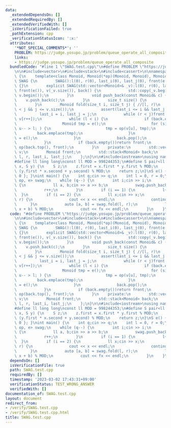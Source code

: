 ```yaml
---
data:
  _extendedDependsOn: []
  _extendedRequiredBy: []
  _extendedVerifiedWith: []
  _isVerificationFailed: true
  _pathExtension: cpp
  _verificationStatusIcon: ':x:'
  attributes:
    '*NOT_SPECIAL_COMMENTS*': ''
    PROBLEM: https://judge.yosupo.jp/problem/queue_operate_all_composite
    links:
    - https://judge.yosupo.jp/problem/queue_operate_all_composite
  bundledCode: "#line 1 \"SWAG.test.cpp\"\n#define PROBLEM \"https://judge.yosupo.jp/problem/queue_operate_all_composite\"\
    \n\n#include<vector>\n#include<stack>\n#include<cassert>\n\nnamespace tomo0608\
    \ {\n    template<class Monoid, Monoid(*op)(Monoid, Monoid), Monoid(*e)()> struct\
    \ SWAG {\n        SWAG():l(0), r(0), last_i(0), last_j(0), front(e()), v(0), back()\
    \ {}\n        explicit SWAG(std::vector<Monoid>& _v):l(0), r(0), last_i(0), last_j(0),\
    \ front(e()), v(_v.size()), back() {\n            std::copy(_v.begin(), _v.end(),\
    \ v.begin());\n        }\n        void push_back(const Monoid& c) {\n        \
    \    v.push_back(c);\n        }\n        size_t size() {\n            return v.size();\n\
    \        }\n        Monoid fold(size_t i, size_t j) { //[l, r)\n            assert(i\
    \ < j && j <= v.size());\n            assert(last_i <= i && last_j <= j);\n  \
    \          last_i = i, last_j = j;\n            while (r < j)front = op(front,\
    \ v[r++]);\n            while (l < i) {\n                if (back.empty()) {\n\
    \                    Monoid tmp = e();\n                    for (size_t u = r;\
    \ u-- > l; ) {\n                        tmp = op(v[u], tmp);\n               \
    \         back.emplace(tmp);\n                    }\n                    front\
    \ = e();\n                }\n                back.pop();\n                ++l;\n\
    \            }\n            if (back.empty())return front;\n            return\
    \ op(back.top(), front);\n        }\n    private:\n        std::vector<Monoid>\
    \ v;\n        Monoid front;\n        std::stack<Monoid> back;\n        size_t\
    \ l, r, last_i, last_j;\n    };\n}\n\n#include<iostream>\nusing namespace std;\n\
    #define ll long long\nconst ll MOD = 998244353;\n#define S pair<ll,ll>\nS op(S\
    \ x, S y) {\n    S z;\n    z.first = x.first * y.first % MOD;\n    z.second =\
    \ (y.first * x.second + y.second) % MOD;\n    return z;\n}\nS e() { return { 1,\
    \ 0 }; }\nint main() {\n    int q;cin >> q;\n    int l = 0, r = 0;\n    tomo0608::SWAG<S,\
    \ op, e> swag;\n    while (q--) {\n        int i;cin >> i;\n        if (i == 0)\
    \ {\n            ll a, b;cin >> a >> b;\n            swag.push_back(S(a, b));\n\
    \            r++;\n        }\n        if (i == 1) {\n            l++;\n      \
    \  }\n        if (i == 2) {\n            ll x;cin >> x;\n            if (l ==\
    \ r) {\n                cout << x << endl;\n                continue;\n      \
    \      }\n            auto [a, b] = swag.fold(l, r);\n            ll fx = (a *\
    \ x + b) % MOD;\n            cout << fx << endl;\n        }\n    }\n}\n"
  code: "#define PROBLEM \"https://judge.yosupo.jp/problem/queue_operate_all_composite\"\
    \n\n#include<vector>\n#include<stack>\n#include<cassert>\n\nnamespace tomo0608\
    \ {\n    template<class Monoid, Monoid(*op)(Monoid, Monoid), Monoid(*e)()> struct\
    \ SWAG {\n        SWAG():l(0), r(0), last_i(0), last_j(0), front(e()), v(0), back()\
    \ {}\n        explicit SWAG(std::vector<Monoid>& _v):l(0), r(0), last_i(0), last_j(0),\
    \ front(e()), v(_v.size()), back() {\n            std::copy(_v.begin(), _v.end(),\
    \ v.begin());\n        }\n        void push_back(const Monoid& c) {\n        \
    \    v.push_back(c);\n        }\n        size_t size() {\n            return v.size();\n\
    \        }\n        Monoid fold(size_t i, size_t j) { //[l, r)\n            assert(i\
    \ < j && j <= v.size());\n            assert(last_i <= i && last_j <= j);\n  \
    \          last_i = i, last_j = j;\n            while (r < j)front = op(front,\
    \ v[r++]);\n            while (l < i) {\n                if (back.empty()) {\n\
    \                    Monoid tmp = e();\n                    for (size_t u = r;\
    \ u-- > l; ) {\n                        tmp = op(v[u], tmp);\n               \
    \         back.emplace(tmp);\n                    }\n                    front\
    \ = e();\n                }\n                back.pop();\n                ++l;\n\
    \            }\n            if (back.empty())return front;\n            return\
    \ op(back.top(), front);\n        }\n    private:\n        std::vector<Monoid>\
    \ v;\n        Monoid front;\n        std::stack<Monoid> back;\n        size_t\
    \ l, r, last_i, last_j;\n    };\n}\n\n#include<iostream>\nusing namespace std;\n\
    #define ll long long\nconst ll MOD = 998244353;\n#define S pair<ll,ll>\nS op(S\
    \ x, S y) {\n    S z;\n    z.first = x.first * y.first % MOD;\n    z.second =\
    \ (y.first * x.second + y.second) % MOD;\n    return z;\n}\nS e() { return { 1,\
    \ 0 }; }\nint main() {\n    int q;cin >> q;\n    int l = 0, r = 0;\n    tomo0608::SWAG<S,\
    \ op, e> swag;\n    while (q--) {\n        int i;cin >> i;\n        if (i == 0)\
    \ {\n            ll a, b;cin >> a >> b;\n            swag.push_back(S(a, b));\n\
    \            r++;\n        }\n        if (i == 1) {\n            l++;\n      \
    \  }\n        if (i == 2) {\n            ll x;cin >> x;\n            if (l ==\
    \ r) {\n                cout << x << endl;\n                continue;\n      \
    \      }\n            auto [a, b] = swag.fold(l, r);\n            ll fx = (a *\
    \ x + b) % MOD;\n            cout << fx << endl;\n        }\n    }\n}"
  dependsOn: []
  isVerificationFile: true
  path: SWAG.test.cpp
  requiredBy: []
  timestamp: '2023-03-02 17:43:31+09:00'
  verificationStatus: TEST_WRONG_ANSWER
  verifiedWith: []
documentation_of: SWAG.test.cpp
layout: document
redirect_from:
- /verify/SWAG.test.cpp
- /verify/SWAG.test.cpp.html
title: SWAG.test.cpp
---
```

